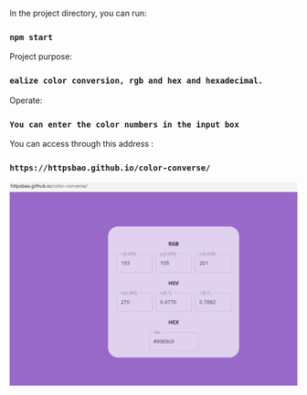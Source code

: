 In the project directory, you can run:

### `npm start`

Project purpose: 
### `ealize color conversion, rgb and hex and hexadecimal.`


Operate:
### `You can enter the color numbers in the input box`

You can access through this address :
### `https://httpsbao.github.io/color-converse/ `

![homepage](https://github.com/httpsbao/color-converse/blob/master/picture/example.jpg)